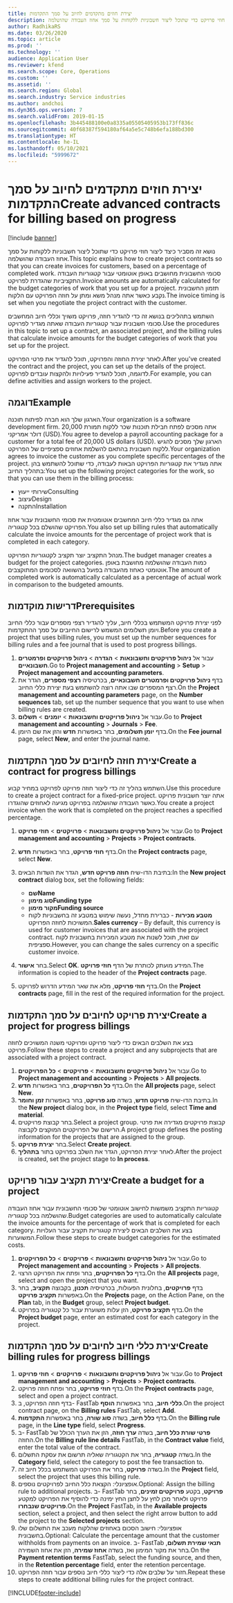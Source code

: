 ```yaml
---
title: יצירת חוזים מתקדמים לחיוב על סמך התקדמות
description: נושא זה מסביר כיצד ליצור חוזי פרויקט כדי שתוכל ליצור חשבוניות ללקוחות על סמך אחוז העבודה שהושלמה.
author: RadhikaRS
ms.date: 03/26/2020
ms.topic: article
ms.prod: ''
ms.technology: ''
audience: Application User
ms.reviewer: kfend
ms.search.scope: Core, Operations
ms.custom: ''
ms.assetid: ''
ms.search.region: Global
ms.search.industry: Service industries
ms.author: andchoi
ms.dyn365.ops.version: 7
ms.search.validFrom: 2019-01-15
ms.openlocfilehash: 3b445488100e0a8335a05505405953b173ff836c
ms.sourcegitcommit: 40f68387f594180af64a5e5c748b6efa188bd300
ms.translationtype: HT
ms.contentlocale: he-IL
ms.lasthandoff: 05/10/2021
ms.locfileid: "5999672"
---
```

# <a name="create-advanced-contracts-for-billing-based-on-progress"></a><span data-ttu-id="77eb5-103">יצירת חוזים מתקדמים לחיוב על סמך התקדמות</span><span class="sxs-lookup"><span data-stu-id="77eb5-103">Create advanced contracts for billing based on progress</span></span>
[!include [banner](../includes/banner.md)]

<span data-ttu-id="77eb5-104">נושא זה מסביר כיצד ליצור חוזי פרויקט כדי שתוכל ליצור חשבוניות ללקוחות על סמך אחוז העבודה שהושלמה.</span><span class="sxs-lookup"><span data-stu-id="77eb5-104">This topic explains how to create project contracts so that you can create invoices for customers, based on a percentage of completed work.</span></span> <span data-ttu-id="77eb5-105">סכומי החשבונית מחושבים באופן אוטומטי עבור קטגוריות העבודה התקציביות שהגדרת לפרויקט.</span><span class="sxs-lookup"><span data-stu-id="77eb5-105">Invoice amounts are automatically calculated for the budget categories of work that you set up for a project.</span></span> <span data-ttu-id="77eb5-106">תזמון החשבונית נקבע כאשר אתה מנהל משא ומתן על חוזה הפרויקט עם הלקוח.</span><span class="sxs-lookup"><span data-stu-id="77eb5-106">The invoice timing is set when you negotiate the project contract with the customer.</span></span>

<span data-ttu-id="77eb5-107">השתמש בתהליכים בנושא זה כדי להגדיר חוזה, פרויקט משויך וכללי חיוב המחשבים סכומי חשבונית עבור קטגוריות העבודה שאתה מגדיר לפרויקט.</span><span class="sxs-lookup"><span data-stu-id="77eb5-107">Use the procedures in this topic to set up a contract, an associated project, and the billing rules that calculate invoice amounts for the budget categories of work that you set up for the project.</span></span>

<span data-ttu-id="77eb5-108">לאחר יצירת החוזה והפרויקט, תוכל להגדיר את פרטי הפרויקט.</span><span class="sxs-lookup"><span data-stu-id="77eb5-108">After you've created the contract and the project, you can set up the details of the project.</span></span> <span data-ttu-id="77eb5-109">לדוגמה, תוכל להגדיר פעילויות ולהקצות עובדים לפרויקט.</span><span class="sxs-lookup"><span data-stu-id="77eb5-109">For example, you can define activities and assign workers to the project.</span></span>

## <a name="example"></a><span data-ttu-id="77eb5-110">דוגמה</span><span class="sxs-lookup"><span data-stu-id="77eb5-110">Example</span></span>

<span data-ttu-id="77eb5-111">הארגון שלך הוא חברה לפיתוח תוכנה.</span><span class="sxs-lookup"><span data-stu-id="77eb5-111">Your organization is a software development firm.</span></span> <span data-ttu-id="77eb5-112">אתה מסכים לפתח חבילת תוכנות שכר ללקוח תמורת 20,000 דולר אמריקני (USD).</span><span class="sxs-lookup"><span data-stu-id="77eb5-112">You agree to develop a payroll accounting package for a customer for a total fee of 20,000 US dollars (USD).</span></span> <span data-ttu-id="77eb5-113">הארגון שלך מסכים להגיש ללקוח חשבונית בהתאם להשלמת אחוזים ספציפיים של הפרויקט.</span><span class="sxs-lookup"><span data-stu-id="77eb5-113">Your organization agrees to invoice the customer as you complete specific percentages of the project.</span></span> <span data-ttu-id="77eb5-114">אתה מגדיר את קטגוריות הפרויקט הבאות לעבודה, כדי שתוכל להשתמש בהן בתהליך החיוב:</span><span class="sxs-lookup"><span data-stu-id="77eb5-114">You set up the following project categories for the work, so that you can use them in the billing process:</span></span>

- <span data-ttu-id="77eb5-115">שירותי ייעוץ</span><span class="sxs-lookup"><span data-stu-id="77eb5-115">Consulting</span></span>
- <span data-ttu-id="77eb5-116">עיצוב</span><span class="sxs-lookup"><span data-stu-id="77eb5-116">Design</span></span>
- <span data-ttu-id="77eb5-117">התקנה</span><span class="sxs-lookup"><span data-stu-id="77eb5-117">Installation</span></span>

<span data-ttu-id="77eb5-118">אתה גם מגדיר כללי חיוב המחשבים אוטומטית את סכומי החשבונית עבור אחוז הפרויקט שהושלם בכל קטגוריה.</span><span class="sxs-lookup"><span data-stu-id="77eb5-118">You also set up billing rules that automatically calculate the invoice amounts for the percentage of project work that is completed in each category.</span></span>

<span data-ttu-id="77eb5-119">מנהל התקציב יוצר תקציב לקטגוריות הפרויקט.</span><span class="sxs-lookup"><span data-stu-id="77eb5-119">The budget manager creates a budget for the project categories.</span></span> <span data-ttu-id="77eb5-120">כמות העבודה שהושלמה מחושבת באופן אוטומטי כאחוז מהעבודה בפועל בהשוואה לסכומים המתוקצבים.</span><span class="sxs-lookup"><span data-stu-id="77eb5-120">The amount of completed work is automatically calculated as a percentage of actual work in comparison to the budgeted amounts.</span></span>

## <a name="prerequisites"></a><span data-ttu-id="77eb5-121">דרישות מוקדמות</span><span class="sxs-lookup"><span data-stu-id="77eb5-121">Prerequisites</span></span>

<span data-ttu-id="77eb5-122">לפני יצירת פרויקט המשתמש בכללי חיוב, עליך להגדיר רצפי מספרים עבור כללי החיוב ויומן תשלומים המשמש לרישום החיובים על סמך ההתקדמות.</span><span class="sxs-lookup"><span data-stu-id="77eb5-122">Before you create a project that uses billing rules, you must set up the number sequences for billing rules and a fee journal that is used to post progress billings.</span></span>

1. <span data-ttu-id="77eb5-123">עבור אל **ניהול פרויקטים וחשבונאות** \> **הגדרה** \> **ניהול פרויקטים ופרמטרים חשבונאיים**.</span><span class="sxs-lookup"><span data-stu-id="77eb5-123">Go to **Project management and accounting** \> **Setup** \> **Project management and accounting parameters**.</span></span>
2. <span data-ttu-id="77eb5-124">בדף **ניהול פרויקטים ופרמטרים חשבונאיים**, בכרטיסיה **רצפי מספרים**, הגדר את רצף המספרים שבו אתה רוצה להשתמש בעת יצירת כללי החיוב.</span><span class="sxs-lookup"><span data-stu-id="77eb5-124">On the **Project management and accounting parameters** page, on the **Number sequences** tab, set up the number sequence that you want to use when billing rules are created.</span></span>
3. <span data-ttu-id="77eb5-125">עבור אל **ניהול פרויקטים וחשבונאות** \> **יומנים** \> **תשלום**.</span><span class="sxs-lookup"><span data-stu-id="77eb5-125">Go to **Project management and accounting** \> **Journals** \> **Fee**.</span></span>
4. <span data-ttu-id="77eb5-126">בדף **יומן תשלומים**, בחר באפשרות **חדש** והזן את שם היומן.</span><span class="sxs-lookup"><span data-stu-id="77eb5-126">On the **Fee journal** page, select **New**, and enter the journal name.</span></span>

## <a name="create-a-contract-for-progress-billings"></a><span data-ttu-id="77eb5-127">יצירת חוזה לחיובים על סמך התקדמות</span><span class="sxs-lookup"><span data-stu-id="77eb5-127">Create a contract for progress billings</span></span>

<span data-ttu-id="77eb5-128">השתמש בהליך זה כדי ליצור חוזה פרויקט לפרויקט במחיר קבוע.</span><span class="sxs-lookup"><span data-stu-id="77eb5-128">Use this procedure to create a project contract for a fixed-price project.</span></span> <span data-ttu-id="77eb5-129">אתה יוצר חשבונית פרויקט כאשר העבודה שהושלמה בפרויקט מגיעה לאחוזים שהוגדרו.</span><span class="sxs-lookup"><span data-stu-id="77eb5-129">You create a project invoice when the work that is completed on the project reaches a specified percentage.</span></span>

1. <span data-ttu-id="77eb5-130">עבור אל **ניהול פרויקטים וחשבונאות** \> **פרויקטים** \> **חוזי פרויקט**.</span><span class="sxs-lookup"><span data-stu-id="77eb5-130">Go to **Project management and accounting** \> **Projects** \> **Project contracts**.</span></span>
2. <span data-ttu-id="77eb5-131">בדף **חוזי פרויקט**, בחר באפשרות **חדש**.</span><span class="sxs-lookup"><span data-stu-id="77eb5-131">On the **Project contracts** page, select **New**.</span></span>
3. <span data-ttu-id="77eb5-132">בתיבת הדו-שיח **חוזה פרויקט חדש**, הגדר את השדות הבאים:</span><span class="sxs-lookup"><span data-stu-id="77eb5-132">In the **New project contract** dialog box, set the following fields:</span></span>

    - <span data-ttu-id="77eb5-133">**שם**</span><span class="sxs-lookup"><span data-stu-id="77eb5-133">**Name**</span></span>
    - <span data-ttu-id="77eb5-134">**סוג מימון**</span><span class="sxs-lookup"><span data-stu-id="77eb5-134">**Funding type**</span></span>
    - <span data-ttu-id="77eb5-135">**מקור מימון**</span><span class="sxs-lookup"><span data-stu-id="77eb5-135">**Funding source**</span></span>
    - <span data-ttu-id="77eb5-136">**מטבע מכירות** - כברירת מחדל, נעשה שימוש במטבע זה בחשבוניות לקוח המשויכות לחוזה הפרויקט.</span><span class="sxs-lookup"><span data-stu-id="77eb5-136">**Sales currency** – By default, this currency is used for customer invoices that are associated with the project contract.</span></span> <span data-ttu-id="77eb5-137">עם זאת, תוכל לשנות את מטבע המכירות בחשבונית לקוח ספציפית.</span><span class="sxs-lookup"><span data-stu-id="77eb5-137">However, you can change the sales currency on a specific customer invoice.</span></span>

4. <span data-ttu-id="77eb5-138">בחר **אישור**.</span><span class="sxs-lookup"><span data-stu-id="77eb5-138">Select **OK**.</span></span> <span data-ttu-id="77eb5-139">המידע מועתק לכותרת של הדף **חוזי פרויקט**.</span><span class="sxs-lookup"><span data-stu-id="77eb5-139">The information is copied to the header of the **Project contracts** page.</span></span>
5. <span data-ttu-id="77eb5-140">בדף **חוזי פרויקט**, מלא את שאר המידע הדרוש לפרויקט.</span><span class="sxs-lookup"><span data-stu-id="77eb5-140">On the **Project contracts** page, fill in the rest of the required information for the project.</span></span>

## <a name="create-a-project-for-progress-billings"></a><span data-ttu-id="77eb5-141">יצירת פרויקט לחיובים על סמך התקדמות</span><span class="sxs-lookup"><span data-stu-id="77eb5-141">Create a project for progress billings</span></span>

<span data-ttu-id="77eb5-142">בצע את השלבים הבאים כדי ליצור פרויקט ופרויקטי משנה המשויכים לחוזה פרויקט.</span><span class="sxs-lookup"><span data-stu-id="77eb5-142">Follow these steps to create a project and any subprojects that are associated with a project contract.</span></span>

1. <span data-ttu-id="77eb5-143">עבור אל **ניהול פרויקטים וחשבונאות** \> **פרויקטים** \> **כל הפרויקטים**.</span><span class="sxs-lookup"><span data-stu-id="77eb5-143">Go to **Project management and accounting** \> **Projects** \> **All projects**.</span></span>
2. <span data-ttu-id="77eb5-144">בדף **כל הפרויקטים**, בחר באפשרות **חדש**.</span><span class="sxs-lookup"><span data-stu-id="77eb5-144">On the **All projects** page, select **New**.</span></span>
3. <span data-ttu-id="77eb5-145">בתיבת הדו-שיח **פרויקט חדש**, בשדה **סוג פרויקט**, בחר באפשרות **זמן וחומר**.</span><span class="sxs-lookup"><span data-stu-id="77eb5-145">In the **New project** dialog box, in the **Project type** field, select **Time and material**.</span></span>
4. <span data-ttu-id="77eb5-146">בחר קבוצת פרויקטים.</span><span class="sxs-lookup"><span data-stu-id="77eb5-146">Select a project group.</span></span> <span data-ttu-id="77eb5-147">קבוצת פרויקטים מגדירה את פרטי הרישום של הפרויקטים המוקצים לקבוצה.</span><span class="sxs-lookup"><span data-stu-id="77eb5-147">A project group defines the posting information for the projects that are assigned to the group.</span></span>
5. <span data-ttu-id="77eb5-148">בחר **יצירת פרויקט**.</span><span class="sxs-lookup"><span data-stu-id="77eb5-148">Select **Create project**.</span></span>
6. <span data-ttu-id="77eb5-149">לאחר יצירת הפרויקט, הגדר את השלב בפרויקט בתור **בתהליך**.</span><span class="sxs-lookup"><span data-stu-id="77eb5-149">After the project is created, set the project stage to **In process**.</span></span>

## <a name="create-a-budget-for-a-project"></a><span data-ttu-id="77eb5-150">יצירת תקציב עבור פרויקט</span><span class="sxs-lookup"><span data-stu-id="77eb5-150">Create a budget for a project</span></span>

<span data-ttu-id="77eb5-151">קטגוריות התקציב משמשות לחישוב אוטומטי של סכומי החשבונית עבור אחוז העבודה שהושלמה בכל קטגוריה.</span><span class="sxs-lookup"><span data-stu-id="77eb5-151">Budget categories are used to automatically calculate the invoice amounts for the percentage of work that is completed for each category.</span></span> <span data-ttu-id="77eb5-152">בצע את השלבים הבאים ליצירת קטגוריות תקציב עבור העלויות המשוערות.</span><span class="sxs-lookup"><span data-stu-id="77eb5-152">Follow these steps to create budget categories for the estimated costs.</span></span>

1. <span data-ttu-id="77eb5-153">עבור אל **ניהול פרויקטים וחשבונאות** \> **פרויקטים** \> **כל הפרויקטים**.</span><span class="sxs-lookup"><span data-stu-id="77eb5-153">Go to **Project management and accounting** \> **Projects** \> **All projects**.</span></span>
2. <span data-ttu-id="77eb5-154">בדף **כל הפרויקטים**, בחר ופתח את הפרויקט הרצוי.</span><span class="sxs-lookup"><span data-stu-id="77eb5-154">On the **All projects** page, select and open the project that you want.</span></span>
3. <span data-ttu-id="77eb5-155">בדף **פרויקטים**, בחלונית הפעולות, בכרטיסיה **תכנון**, בקבוצה **תקציב**, בחר באפשרות **תקציב פרויקט**.</span><span class="sxs-lookup"><span data-stu-id="77eb5-155">On the **Projects** page, on the Action Pane, on the **Plan** tab, in the **Budget** group, select **Project budget**.</span></span>
4. <span data-ttu-id="77eb5-156">בדף **תקציב פרויקט**, הזן עלות משוערת עבור כל קטגוריה בפרויקט.</span><span class="sxs-lookup"><span data-stu-id="77eb5-156">On the **Project budget** page, enter an estimated cost for each category in the project.</span></span>

## <a name="create-billing-rules-for-progress-billings"></a><span data-ttu-id="77eb5-157">יצירת כללי חיוב לחיובים על סמך התקדמות</span><span class="sxs-lookup"><span data-stu-id="77eb5-157">Create billing rules for progress billings</span></span>

1. <span data-ttu-id="77eb5-158">עבור אל **ניהול פרויקטים וחשבונאות** \> **פרויקטים** \> **חוזי פרויקט**.</span><span class="sxs-lookup"><span data-stu-id="77eb5-158">Go to **Project management and accounting** \> **Projects** \> **Project contracts**.</span></span>
2. <span data-ttu-id="77eb5-159">בדף **חוזי פרויקט**, בחר ופתח חוזה פרויקט.</span><span class="sxs-lookup"><span data-stu-id="77eb5-159">On the **Project contracts** page, select and open a project contract.</span></span>
3. <span data-ttu-id="77eb5-160">בדף חוזה הפרויקט, ב- FastTab **כללי חיוב**, בחר באפשרות **הוסף**.</span><span class="sxs-lookup"><span data-stu-id="77eb5-160">On the project contract page, on the **Billing rules** FastTab, select **Add**.</span></span>
4. <span data-ttu-id="77eb5-161">בדף **כלל חיוב**, בשדה **סוג שורה**, בחר באפשרות **התקדמות**.</span><span class="sxs-lookup"><span data-stu-id="77eb5-161">On the **Billing rule** page, in the **Line type** field, select **Progress**.</span></span>
5. <span data-ttu-id="77eb5-162">ב- FastTab **פרטי שורת כלל חיוב**, בשדה **ערך חוזה**, הזן את הערך הכולל של החוזה.</span><span class="sxs-lookup"><span data-stu-id="77eb5-162">On the **Billing rule line details** FastTab, in the **Contract value** field, enter the total value of the contract.</span></span>
6. <span data-ttu-id="77eb5-163">בשדה **קטגוריה**, בחר את הקטגוריה שאליה תרשום את עסקת התשלום.</span><span class="sxs-lookup"><span data-stu-id="77eb5-163">In the **Category** field, select the category to post the fee transaction to.</span></span>
7. <span data-ttu-id="77eb5-164">בשדה **פרויקט**, בחר את הפרויקט המשתמש בכלל חיוב זה.</span><span class="sxs-lookup"><span data-stu-id="77eb5-164">In the **Project** field, select the project that uses this billing rule.</span></span>
8. <span data-ttu-id="77eb5-165">אופציונלי: הקצאת כלל החיוב לפרויקטים נוספים.</span><span class="sxs-lookup"><span data-stu-id="77eb5-165">Optional: Assign the billing rule to additional projects.</span></span> <span data-ttu-id="77eb5-166">ב- FastTab **פרויקט**, בקטע **פרויקטים זמינים**, בחר פרויקט ולאחר מכן לחץ על לחצן החץ ימינה כדי להוסיף את הפרויקט למקטע **פרויקטים שנבחרו**.</span><span class="sxs-lookup"><span data-stu-id="77eb5-166">On the **Project** FastTab, in the **Available projects** section, select a project, and then select the right arrow button to add the project to the **Selected projects** section.</span></span>
9. <span data-ttu-id="77eb5-167">אופציונלי: חישוב הסכום באחוזים שהלקוח מעכב את התשלום שלו בחשבונית.</span><span class="sxs-lookup"><span data-stu-id="77eb5-167">Optional: Calculate the percentage amount that the customer withholds from payments on an invoice.</span></span> <span data-ttu-id="77eb5-168">ב- FastTab **תנאי שמירת תשלום**, בחר את מקור המימון ואז, בשדה **אחוז שמירה**, הזן את אחוז השמירה.</span><span class="sxs-lookup"><span data-stu-id="77eb5-168">On the **Payment retention terms** FastTab, select the funding source, and then, in the **Retention percentage** field, enter the retention percentage.</span></span>
10. <span data-ttu-id="77eb5-169">חזור על שלבים אלה כדי ליצור כללי חיוב נוספים עבור חוזה הפרויקט.</span><span class="sxs-lookup"><span data-stu-id="77eb5-169">Repeat these steps to create additional billing rules for the project contract.</span></span>


[!INCLUDE[footer-include](../includes/footer-banner.md)]